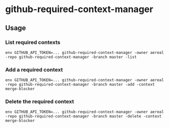 # github-required-context-manager

## Usage

### List required contexts

```
env GITHUB_API_TOKEN=... github-required-context-manager -owner aereal -repo github-required-context-manager -branch master -list
```

### Add a required context

```
env GITHUB_API_TOKEN=... github-required-context-manager -owner aereal -repo github-required-context-manager -branch master -add -context merge-blocker
```

### Delete the required context

```
env GITHUB_API_TOKEN=... github-required-context-manager -owner aereal -repo github-required-context-manager -branch master -delete -context merge-blocker
```
